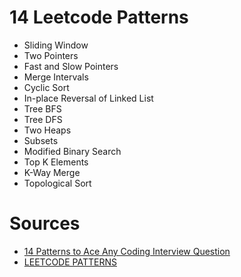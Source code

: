 # 14 Leetcode Patterns
- Sliding Window
- Two Pointers
- Fast and Slow Pointers
- Merge Intervals
- Cyclic Sort
- In-place Reversal of Linked List
- Tree BFS
- Tree DFS
- Two Heaps
- Subsets
- Modified Binary Search
- Top K Elements
- K-Way Merge
- Topological Sort

# Sources
- [14 Patterns to Ace Any Coding Interview Question](https://hackernoon.com/14-patterns-to-ace-any-coding-interview-question-c5bb3357f6ed)
- [LEETCODE PATTERNS](https://seanprashad.com/leetcode-patterns/)
